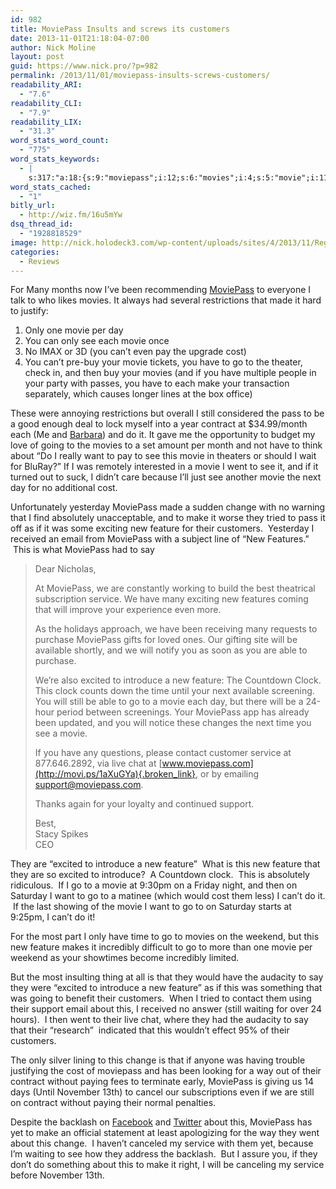 ```yaml
---
id: 982
title: MoviePass Insults and screws its customers
date: 2013-11-01T21:18:04-07:00
author: Nick Moline
layout: post
guid: https://www.nick.pro/?p=982
permalink: /2013/11/01/moviepass-insults-screws-customers/
readability_ARI:
  - "7.6"
readability_CLI:
  - "7.9"
readability_LIX:
  - "31.3"
word_stats_word_count:
  - "775"
word_stats_keywords:
  - |
    s:317:"a:18:{s:9:"moviepass";i:12;s:6:"movies";i:4;s:5:"movie";i:11;s:5:"can't";i:4;s:4:"cost";i:4;s:4:"make";i:4;s:8:"contract";i:3;s:4:"want";i:3;s:4:"went";i:3;s:6:"change";i:3;s:7:"feature";i:6;s:9:"customers";i:3;s:7:"service";i:4;s:7:"excited";i:4;s:9:"introduce";i:4;s:5:"clock";i:3;s:4:"time";i:3;s:7:"support";i:3;}";
word_stats_cached:
  - "1"
bitly_url:
  - http://wiz.fm/16u5mYw
dsq_thread_id:
  - "1928818529"
image: http://nick.holodeck3.com/wp-content/uploads/sites/4/2013/11/Region-capture-12-672x372.png
categories:
  - Reviews
---
```

For Many months now I&#8217;ve been recommending <a href="http://movi.ps/1aXuGYa" target="_blank" class="broken_link">MoviePass</a> to everyone I talk to who likes movies. It always had several restrictions that made it hard to justify:

  1. Only one movie per day
  2. You can only see each movie once
  3. No IMAX or 3D (you can&#8217;t even pay the upgrade cost)
  4. You can&#8217;t pre-buy your movie tickets, you have to go to the theater, check in, and then buy your movies (and if you have multiple people in your party with passes, you have to each make your transaction separately, which causes longer lines at the box office)

These were annoying restrictions but overall I still considered the pass to be a good enough deal to lock myself into a year contract at $34.99/month each (Me and <a href="http://www.barbara.pro/" target="_blank">Barbara</a>) and do it. It gave me the opportunity to budget my love of going to the movies to a set amount per month and not have to think about &#8220;Do I really want to pay to see this movie in theaters or should I wait for BluRay?&#8221; If I was remotely interested in a movie I went to see it, and if it turned out to suck, I didn&#8217;t care because I&#8217;ll just see another movie the next day for no additional cost.

Unfortunately yesterday MoviePass made a sudden change with no warning that I find absolutely unacceptable, and to make it worse they tried to pass it off as if it was some exciting new feature for their customers.  Yesterday I received an email from MoviePass with a subject line of &#8220;New Features.&#8221;  This is what MoviePass had to say<!--more-->

> Dear Nicholas,
> 
> At MoviePass, we are constantly working to build the best theatrical subscription service. We have many exciting new features coming that will improve your experience even more.
> 
> As the holidays approach, we have been receiving many requests to purchase MoviePass gifts for loved ones. Our gifting site will be available shortly, and we will notify you as soon as you are able to purchase.
> 
> We’re also excited to introduce a new feature: The Countdown Clock. This clock counts down the time until your next available screening. You will still be able to go to a movie each day, but there will be a 24-hour period between screenings. Your MoviePass app has already been updated, and you will notice these changes the next time you see a movie.
> 
> If you have any questions, please contact customer service at 877.646.2892, via live chat at [www.moviepass.com](http://movi.ps/1aXuGYa){.broken_link}, or by emailing support@moviepass.com.
> 
> Thanks again for your loyalty and continued support.
> 
> Best,  
> Stacy Spikes  
> CEO

They are &#8220;excited to introduce a new feature&#8221;  What is this new feature that they are so excited to introduce?  A Countdown clock.  This is absolutely ridiculous.  If I go to a movie at 9:30pm on a Friday night, and then on Saturday I want to go to a matinee (which would cost them less) I can&#8217;t do it.  If the last showing of the movie I want to go to on Saturday starts at 9:25pm, I can&#8217;t do it!

For the most part I only have time to go to movies on the weekend, but this new feature makes it incredibly difficult to go to more than one movie per weekend as your showtimes become incredibly limited.

But the most insulting thing at all is that they would have the audacity to say they were &#8220;excited to introduce a new feature&#8221; as if this was something that was going to benefit their customers.  When I tried to contact them using their support email about this, I received no answer (still waiting for over 24 hours).  I then went to their live chat, where they had the audacity to say that their &#8220;research&#8221;  indicated that this wouldn&#8217;t effect 95% of their customers.

The only silver lining to this change is that if anyone was having trouble justifying the cost of moviepass and has been looking for a way out of their contract without paying fees to terminate early, MoviePass is giving us 14 days (Until November 13th) to cancel our subscriptions even if we are still on contract without paying their normal penalties.

Despite the backlash on [Facebook](https://www.facebook.com/MoviePass) and [Twitter](https://twitter.com/search?q=MoviePass&src=typd) about this, MoviePass has yet to make an official statement at least apologizing for the way they went about this change.  I haven&#8217;t canceled my service with them yet, because I&#8217;m waiting to see how they address the backlash.  But I assure you, if they don&#8217;t do something about this to make it right, I will be canceling my service before November 13th.